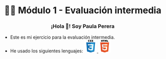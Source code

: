 <h1 align="center">👨‍💻 Módulo 1 - Evaluación intermedia</h1>
<h3 align="center">¡Hola 👋! Soy Paula Perera</h3>

- Este es mi ejercicio para la evaluación intermedia.
- He usado los siguientes lenguajes:
<a href="https://www.w3schools.com/css/" target="_blank" rel="noreferrer"> <img src="https://raw.githubusercontent.com/devicons/devicon/master/icons/css3/css3-original-wordmark.svg" alt="css3" width="40" height="40"/> </a> <a href="https://www.w3.org/html/" target="_blank" rel="noreferrer"> <img src="https://raw.githubusercontent.com/devicons/devicon/master/icons/html5/html5-original-wordmark.svg" alt="html5" width="40" height="40"/> </a> </p>
